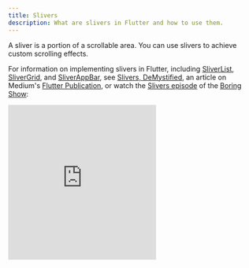 ```yaml
---
title: Slivers
description: What are slivers in Flutter and how to use them.
---
```


A sliver is a portion of a scrollable area. You can use slivers to
achieve custom scrolling effects.

For information on implementing slivers in Flutter, including
[SliverList]({{site.api}}/flutter/widgets/SliverList-class.html),
[SliverGrid]({{site.api}}/flutter/widgets/SliverGrid-class.html), and
[SliverAppBar]({{site.api}}/flutter/material/SliverAppBar-class.html),
see [Slivers,
DeMystified]({{site.flutter-medium}}/slivers-demystified-6ff68ab0296f),
an article on Medium's [Flutter Publication]({{site.flutter-medium}}), or
watch the [Slivers episode](https://www.youtube.com/watch?v=Mz3kHQxBjGg) of the
[Boring Show](https://www.youtube.com/results?search_query=%23BoringShow):

<iframe width="-webkit-fill-available" height="315" src="https://www.youtube.com/embed/Mz3kHQxBjGg" frameborder="0" allow="accelerometer; autoplay; encrypted-media; gyroscope; picture-in-picture" allowfullscreen></iframe>
